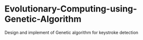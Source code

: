 # Evolutionary-Computing-using-Genetic-Algorithm
Design and implement of Genetic algorithm for keystroke detection
